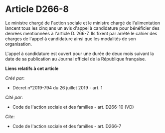 # Article D266-8

Le ministre chargé de l'action sociale et le ministre chargé de l'alimentation lancent tous les cinq ans un avis d'appel à
candidature pour bénéficier des denrées mentionnées à l'article D. 266-7. Ils fixent par arrêté le cahier des charges de
l'appel à candidature ainsi que les modalités de son organisation. 

L'appel à candidature est ouvert pour une durée de deux mois suivant la date de sa publication au Journal officiel de la
République française.

**Liens relatifs à cet article**

_Créé par_:

  - Décret n°2019-794 du 26 juillet 2019 - art. 1

_Cité par_:

  - Code de l'action sociale et des familles - art. D266-10 (VD)

_Cite_:

  - Code de l'action sociale et des familles - art. D266-7
